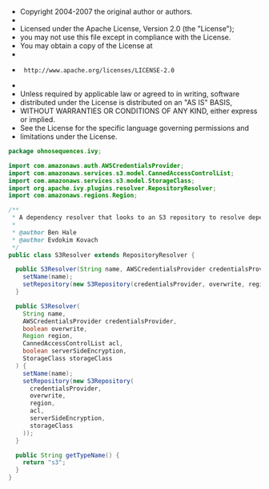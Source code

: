 
 * Copyright 2004-2007 the original author or authors.
 *
 * Licensed under the Apache License, Version 2.0 (the "License");
 * you may not use this file except in compliance with the License.
 * You may obtain a copy of the License at
 *
 *      http://www.apache.org/licenses/LICENSE-2.0
 *
 * Unless required by applicable law or agreed to in writing, software
 * distributed under the License is distributed on an "AS IS" BASIS,
 * WITHOUT WARRANTIES OR CONDITIONS OF ANY KIND, either express or implied.
 * See the License for the specific language governing permissions and
 * limitations under the License.


```java
package ohnosequences.ivy;

import com.amazonaws.auth.AWSCredentialsProvider;
import com.amazonaws.services.s3.model.CannedAccessControlList;
import com.amazonaws.services.s3.model.StorageClass;
import org.apache.ivy.plugins.resolver.RepositoryResolver;
import com.amazonaws.regions.Region;

/**
 * A dependency resolver that looks to an S3 repository to resolve dependencies.
 *
 * @author Ben Hale
 * @author Evdokim Kovach
 */
public class S3Resolver extends RepositoryResolver {

  public S3Resolver(String name, AWSCredentialsProvider credentialsProvider, boolean overwrite, Region region) {
    setName(name);
    setRepository(new S3Repository(credentialsProvider, overwrite, region));
  }

  public S3Resolver(
    String name,
    AWSCredentialsProvider credentialsProvider,
    boolean overwrite,
    Region region,
    CannedAccessControlList acl,
    boolean serverSideEncryption,
    StorageClass storageClass
  ) {
    setName(name);
    setRepository(new S3Repository(
      credentialsProvider,
      overwrite,
      region,
      acl,
      serverSideEncryption,
      storageClass
    ));
  }

  public String getTypeName() {
    return "s3";
  }
}

```




[main/java/ohnosequences/ivy/S3Repository.java]: S3Repository.java.md
[main/java/ohnosequences/ivy/S3RepositoryException.java]: S3RepositoryException.java.md
[main/java/ohnosequences/ivy/S3Resolver.java]: S3Resolver.java.md
[main/java/ohnosequences/ivy/S3Resource.java]: S3Resource.java.md
[main/java/ohnosequences/ivy/S3Utils.java]: S3Utils.java.md
[test/scala/ohnosequences/ivy/S3MockableRepository.scala]: ../../../../test/scala/ohnosequences/ivy/S3MockableRepository.scala.md
[test/scala/ohnosequences/ivy/S3RepositorySpec.scala]: ../../../../test/scala/ohnosequences/ivy/S3RepositorySpec.scala.md
[test/scala/ohnosequences/ivy/S3ResourceSpec.scala]: ../../../../test/scala/ohnosequences/ivy/S3ResourceSpec.scala.md
[test/scala/ohnosequences/ivy/S3UtilsSpec.scala]: ../../../../test/scala/ohnosequences/ivy/S3UtilsSpec.scala.md
[test/scala/ohnosequences/ivy/Scenarios.scala]: ../../../../test/scala/ohnosequences/ivy/Scenarios.scala.md